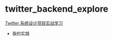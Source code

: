 # twitter_backend_explore

[Twitter 系统设计项目实战学习](https://www.jiuzhang.com/course/135?utm_source=yy-sl-doudou-cc)
 - 我的实践
